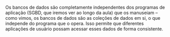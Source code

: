 Os bancos de dados são completamente independentes dos programas de aplicação (SGBD, que iremos ver ao longo da aula) que os manuseiam – como vimos, os bancos de dados são as coleções de dados em si, o que independe do programa que o opera. Isso permite que diferentes aplicações de usuário possam acessar esses dados de forma consistente. 